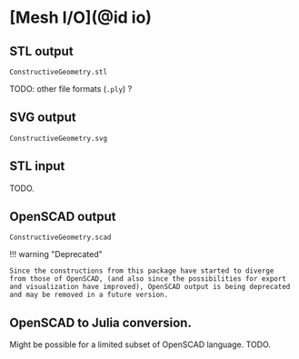 # [Mesh I/O](@id io)

## STL output

```@docs
ConstructiveGeometry.stl
```

TODO: other file formats (`.ply`) ?

## SVG output
```@docs
ConstructiveGeometry.svg
```

## STL input

TODO.

## OpenSCAD output

```@docs
ConstructiveGeometry.scad
```

!!! warning "Deprecated"

    Since the constructions from this package have started to diverge
    from those of OpenSCAD, (and also since the possibilities for export
    and visualization have improved), OpenSCAD output is being deprecated
    and may be removed in a future version.

## OpenSCAD to Julia conversion.

Might be possible for a limited subset of OpenSCAD language. TODO.
